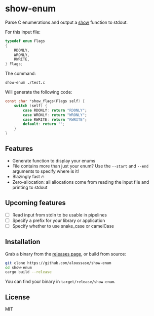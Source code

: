 # show-enum

Parse C enumerations and output a
[show](https://hackage.haskell.org/package/base-4.20.0.1/docs/Prelude.html#v:show)
function to stdout.

For this input file:

```c
typedef enum Flags
{
	RDONLY,
	WRONLY,
	RWRITE,
} Flags;
```

The command:

```bash
show-enum ./test.c
```

Will generate the following code:

```c
const char *show_flags(Flags self) {
    switch (self) {
        case RDONLY: return "RDONLY";
        case WRONLY: return "WRONLY";
        case RWRITE: return "RWRITE";
        default: return "";
    }
}
```

## Features

- Generate function to display your enums
- File contains more than just your enum? Use the `--start` and `--end` arguments to specify where is it!
- Blazingly fast 🔥
- Zero-allocation: all allocations come from reading the input file and printing to stdout

## Upcoming features

- [ ] Read input from stdin to be usable in pipelines
- [ ] Specify a prefix for your library or application
- [ ] Specify whether to use snake_case or camelCase

## Installation

Grab a binary from the [releases page](https://github.com/aloussase/show-enum/releases), or build from
source:

```bash
git clone https://github.com/aloussase/show-enum
cd show-enum
cargo build --release
```

You can find your binary in `target/release/show-enum`.

## License

MIT
